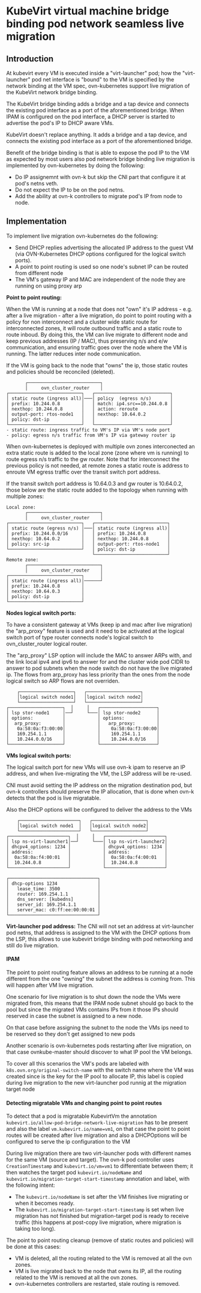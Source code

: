 # KubeVirt virtual machine bridge binding pod network seamless live migration


## Introduction

At kubevirt every VM is executed inside a "virt-launcher" pod; how the "virt-launcher" pod net interface is "bound" to the VM is specified by the network binding at the VM spec, ovn-kubernetes support live migration of the KubeVirt network bridge binding. 

The KubeVirt bridge binding adds  a bridge and a tap device and connects the existing pod interface as a port of the aforementioned bridge. When IPAM is configured on the pod interface, a DHCP server is started to advertise the pod's IP to DHCP aware VMs.

KubeVirt doesn't replace anything. It adds a bridge and a tap device, and connects the existing pod interface as a port of the aforementioned bridge.

Benefit of the bridge binding is that is able to expose the pod IP to the VM as expected by most users also pod network bridge binding live migration is implemented by ovn-kubernetes by doing the following:
- Do IP assignemnt with ovn-k but skip the CNI part that configure it at pod's netns veth.
- Do not expect the IP to be on the pod netns.
- Add the ability at ovn-k controllers to migrate pod's IP from node to node.


## Implementation 

To implement live migration ovn-kubernetes do the following:
- Send DHCP replies advertising the allocated IP address to the guest VM (via OVN-Kubernetes DHCP options configured for the logical switch ports).
- A point to point routing is used so one node's subnet IP can be routed from different node
- The VM's gateway IP and MAC are independent of the node they are running on using proxy arp

**Point to point routing:**

When the VM is running at a node that does not "own" it's IP address - e.g. after a live migration - 
after a live migration, do point to point routing with a policy for non 
interconnect and a cluster wide static route for interconnected zones, it will
route outbound traffic and a static route to route inboud.
By doing this, the VM can live migrate to different node and keep previous 
addresses (IP / MAC), thus preserving n/s and e/w communication, and ensuring traffic
goes over the node where the VM is running. The latter reduces inter node communication.

If the VM is going back to the node that "owns" the ip, those static routes and 
policies should be reconciled (deleted).

```text
       ┌───────────────────────────┐
       │     ovn_cluster_router    │
┌───────────────────────────┐   ┌────────────────────────────┐
│ static route (ingress all)│───│ policy  (egress n/s)       │
│ prefix: 10.244.0.8        │   │ match: ip4.src==10.244.0.8 │
│ nexthop: 10.244.0.8       │   │ action: reroute            │
│ output-port: rtos-node1   │   │ nexthop: 10.64.0.2         │
│ policy: dst-ip            │   │                            │  
└───────────────────────────┘   └────────────────────────────┘ 
- static route: ingress traffic to VM's IP via VM's node port
- policy: egress n/s traffic from VM's IP via gateway router ip
```

When ovn-kubernetes is deployed with multiple ovn zones interconected 
an extra static route is added to the local zone (zone where vm is running) to
route egress n/s traffic to the gw router. Note that for interconnect the
previous policy is not needed, at remote zones a static route is address to 
enroute VM egress traffic over the transit switch port address.

If the transit switch port address is 10.64.0.3 and gw router is 10.64.0.2, 
those below are the static route added to the topology when running with 
multiple zones:

```text
Local zone:
       ┌───────────────────────────┐
       │     ovn_cluster_router    │
┌───────────────────────────┐   ┌───────────────────────────┐
│ static route (egress n/s) │───│ static route (ingress all)│
│ prefix: 10.244.0.0/16     │   │ prefix: 10.244.0.8        │
│ nexthop: 10.64.0.2        │   │ nexthop: 10.244.0.8       │
│ policy: src-ip            │   │ output-port: rtos-node1   │
└───────────────────────────┘   │ policy: dst-ip            │
                                └───────────────────────────┘
Remote zone:
       ┌───────────────────────────┐
       │     ovn_cluster_router    │
┌───────────────────────────┐      │
│ static route (ingress all)│──────┘
│ prefix: 10.244.0.8        │
│ nexthop: 10.64.0.3        │
│ policy: dst-ip            │
└───────────────────────────┘
```


**Nodes logical switch ports:**

To have a consistent gateway at VMs (keep ip and mac after live migration) 
the "arp_proxy" feature is used and it need to be activated at 
the logical switch port of type router connects node's logical switch to 
ovn_cluster_router logical router.

The "arp_proxy" LSP option will include the MAC to answer ARPs with, and the
link local ipv4 and ipv6 to answer for and the cluster wide pod CIDR to answer
to pod subnets when the node switch do not have the live migrated ip. The
flows from arp_proxy has less priority than the ones from the node logical 
switch so ARP flows are not overriden.

```text
    ┌────────────────────┐   ┌────────────────────┐
    │logical switch node1│   │logical switch node2│
    └────────────────────┘   └────────────────────┘
┌────────────────────┐  │     │   ┌─────────────────────┐
│ lsp stor-node1     │──┘     └───│ lsp stor-node2      │
│ options:           │            │ options:            │
│  arp_proxy:        │            │   arp_proxy:        │
│   0a:58:0a:f3:00:00│            │    0a:58:0a:f3:00:00│
│   169.254.1.1      │            │    169.254.1.1      │
│   10.244.0.0/16    │            │    10.244.0.0/16    │
└────────────────────┘            └─────────────────────┘
```

**VMs logical switch ports:**

The logical switch port for new VMs will use ovn-k ipam to reserve an IP address,
and when live-migrating the VM, the LSP address will be re-used.

CNI must avoid setting the IP address on the migration destination pod, but ovn-k controllers should 
preserve the IP allocation, that is done when ovn-k detects that the pod is
live migratable.

Also the DHCP options will be configured to deliver the address to the VMs

```text
    ┌──────────────────────┐   ┌────────────────────┐
    │logical switch node1  │   │logical switch node2│
    └──────────────────────┘   └────────────────────┘
┌──────────────────────┐  │     │   ┌──────────────────────┐      
│ lsp ns-virt-launcher1│──┘     └───│ lsp ns-virt-launcher2│     
│ dhcpv4_options: 1234 │            │ dhcpv4_options: 1234 │
│ address:             │            │ address:             │    
│  0a:58:0a:f4:00:01   │            │  0a:58:0a:f4:00:01   │
│  10.244.0.8          │            │  10.244.0.8          │
└──────────────────────┘            └──────────────────────┘

┌─────────────────────────────────┐
│ dhcp-options 1234               │
│   lease_time: 3500              │
│   router: 169.254.1.1           │
│   dns_server: [kubedns]         │
│   server_id: 169.254.1.1        │
│   server_mac: c0:ff:ee:00:00:01 │
└─────────────────────────────────┘
```

**Virt-launcher pod address:**
The CNI will not set an address at virt-launcher pod netns, that address is
assigned to the VM with the DHCP options from the LSP, this allows to use 
kubevirt bridge binding with pod networking and still do live migration.

#### IPAM

The point to point routing feature allows an address to be running at a node different from
the one "owning" the subnet the address is coming from. This will happen
after VM live migration.

One scenario for live migration is to shut down the node the VMs were migrated
from, this means that the IPAM node subnet should go back to the pool but since
the migrated VMs contains IPs from it those IPs should reserved in case the 
subnet is assigned to a new node.

On that case before assigning the subnet to the node the VMs ips need to be 
reserved so they don't get assigned to new pods

Another scenario is ovn-kubernetes pods restarting after live migration, on 
that case ovnkube-master should discover to what IP pool the VM belongs.

To cover all this scenarios the VM's pods are labeled with `k8s.ovn.org/original-switch-name`
with the switch name where the VM was created since is the key for the IP pool to allocate IP, 
this label is copied during live migration to the new virt-launcher pod runnig
at the migration target node


#### Detecting migratable VMs and changing point to point routes

To detect that a pod is migratable KubevirtVm the annotation `kubevirt.io/allow-pod-bridge-network-live-migration`
has to be present and also the label `vm.kubevirt.io/name=vm1`, on that case
the point to point routes will be created after live migration and also a 
DHCPOptions will be configured to serve the ip configuration to the VM

During live migration there are two virt-launcher pods with different names for the same VM (source and target). The ovn-k pod controller uses `CreationTimestamp` and `kubevirt.io/vm=vm1`
to differentiate between them; it then watches the target pod `kubevirt.io/nodeName` and `kubevirt.io/migration-target-start-timestamp` annotation and label, with the following intent:
- The `kubevirt.io/nodeName` is set after the VM finishes live migrating or when it becomes ready.
- The `kubevirt.io/migration-target-start-timestamp` is set when live migration has not finished but migration-target pod is ready to receive traffic (this happens at post-copy live migration, where migration is taking too long).

The point to point routing cleanup (remove of static routes and policies) will be done at this cases:
- VM is deleted, all the routing related to the VM is removed at all the ovn zones.
- VM is live migrated back to the node that owns its IP, all the routing related to the VM is removed at all the ovn zones.
- ovn-kubernetes controllers are restarted, stale routing is removed.
